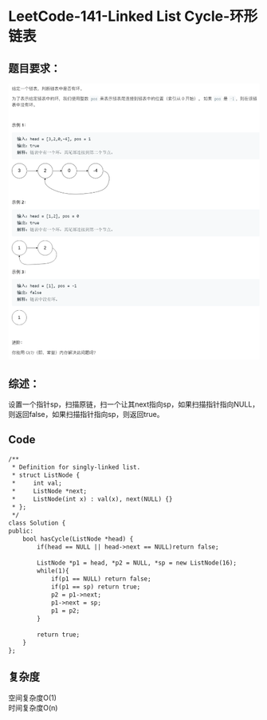 # LeetCode-141-Linked List Cycle-环形链表

## 题目要求：
![avatar](https://github.com/JakeChanFangZiyuan20/MyLeetCode/blob/img/img/141.png)





## 综述：
设置一个指针sp，扫描原链，扫一个让其next指向sp，如果扫描指针指向NULL，则返回false，如果扫描指针指向sp，则返回true。  

## Code
```
/**
 * Definition for singly-linked list.
 * struct ListNode {
 *     int val;
 *     ListNode *next;
 *     ListNode(int x) : val(x), next(NULL) {}
 * };
 */
class Solution {
public:
    bool hasCycle(ListNode *head) {
        if(head == NULL || head->next == NULL)return false;

        ListNode *p1 = head, *p2 = NULL, *sp = new ListNode(16);
        while(1){
            if(p1 == NULL) return false;
            if(p1 == sp) return true;
            p2 = p1->next;
            p1->next = sp;
            p1 = p2;
        }
        
        return true;
    }
};
```


## 复杂度
空间复杂度O(1)  
时间复杂度O(n)
